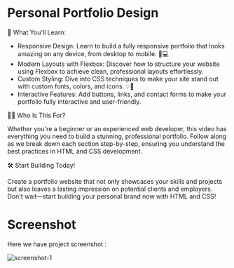 # Personal Portfolio Design

🔑 What You'll Learn:

- Responsive Design: Learn to build a fully responsive portfolio that looks amazing on any device, from desktop to mobile. 📱💻
- Modern Layouts with Flexbox: Discover how to structure your website using Flexbox to achieve clean, professional layouts effortlessly.
- Custom Styling: Dive into CSS techniques to make your site stand out with custom fonts, colors, and icons. 💡🎨
- Interactive Features: Add buttons, links, and contact forms to make your portfolio fully interactive and user-friendly.

👨‍💻 Who Is This For?

Whether you're a beginner or an experienced web developer, this video has everything you need to build a stunning, professional portfolio. Follow along as we break down each section step-by-step, ensuring you understand the best practices in HTML and CSS development.

🛠️ Start Building Today!

Create a portfolio website that not only showcases your skills and projects but also leaves a lasting impression on potential clients and employers. Don't wait—start building your personal brand now with HTML and CSS!

# Screenshot

Here we have project screenshot :

![screenshot-1](screenshot.png)
